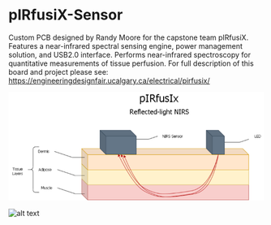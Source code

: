 # pIRfusiX-Sensor
Custom PCB designed by Randy Moore for the capstone team pIRfusiX. Features a near-infrared spectral sensing engine, power management solution, and USB2.0 interface. Performs near-infrared spectroscopy for quantitative measurements of tissue perfusion. For full description of this board and project please see: https://engineeringdesignfair.ucalgary.ca/electrical/pirfusix/ 


<p align="center">
  <img src="https://github.com/rwjmoore/pIRfusiX-Sensor/blob/main/Sensor_method_action.png" alt="Sublime's custom image"/>
   <br>
</p>


![alt text](https://github.com/rwjmoore/pIRfusiX-Sensor/blob/054d5fe0fde18d78b8fb953686540ea9ccf80f8a/IMG_4301.JPG)




